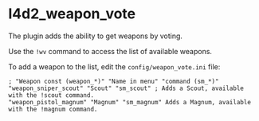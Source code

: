 # l4d2_weapon_vote
The plugin adds the ability to get weapons by voting.

Use the `!wv` command to access the list of available weapons.

To add a weapon to the list, edit the `config/weapon_vote.ini` file:
```
; "Weapon const (weapon_*)" "Name in menu" "command (sm_*)"
"weapon_sniper_scout" "Scout" "sm_scout" ; Adds a Scout, available with the !scout command.
"weapon_pistol_magnum" "Magnum" "sm_magnum" Adds a Magnum, available with the !magnum command.
```
